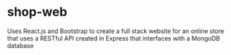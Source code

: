 # shop-web
Uses React.js and Bootstrap to create a full stack website for an online store that uses a RESTful API created in Express that interfaces with a MongoDB database 
